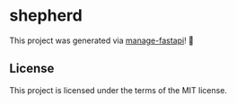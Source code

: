 # shepherd

This project was generated via [manage-fastapi](https://ycd.github.io/manage-fastapi/)! :tada:

## License

This project is licensed under the terms of the MIT license.
